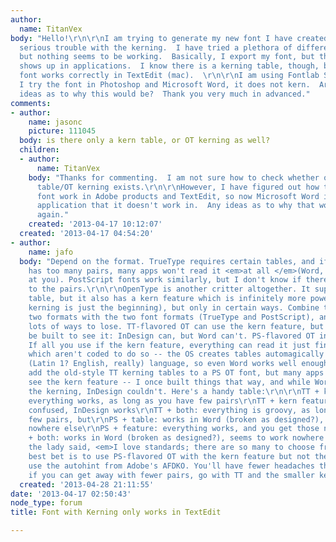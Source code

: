 ```yaml
---
author:
  name: TitanVex
body: "Hello!\r\n\r\nI am trying to generate my new font I have created, but am having
  serious trouble with the kerning.  I have tried a plethora of different options,
  but nothing seems to be working.  Basically, I export my font, but the kerning rarely
  shows up in applications.  I know there is a kerning table, though, because the
  font works correctly in TextEdit (mac).  \r\n\r\nI am using Fontlab Studio.  When
  I try the font in Photoshop and Microsoft Word, it does not kern.  Are there any
  ideas as to why this would be?  Thank you very much in advanced."
comments:
- author:
    name: jasonc
    picture: 111045
  body: is there only a kern table, or OT kerning as well?
  children:
  - author:
      name: TitanVex
    body: "Thanks for commenting.  I am not sure how to check whether or not a kern
      table/OT kerning exists.\r\n\r\nHowever, I have figured out how to make the
      font work in Adobe products and TextEdit, so now Microsoft Word is the only
      application that it doesn't work in.  Any ideas as to why that would be?  Thanks
      again."
    created: '2013-04-17 10:12:07'
  created: '2013-04-17 04:54:20'
- author:
    name: jafo
  body: "Depend on the format. TrueType requires certain tables, and if your font
    has too many pairs, many apps won't read it <em>at all </em>(Word, I'm looking
    at you). PostScript fonts work similarly, but I don't know if there is a limit
    to the pairs.\r\n\r\nOpenType is another critter altogether. It supports the kern
    table, but it also has a kern feature which is infinitely more powerful (class-based
    kerning is just the beginning), but only in certain ways. Combine these with these
    two formats with the two font formats (TrueType and PostScript), and you've got
    lots of ways to lose. TT-flavored OT can use the kern feature, but apps have to
    be built to see it: InDesign can, but Word can't. PS-flavored OT interacts differently.
    If all you use if the kern feature, everything can read it just fine, even apps
    which aren't coded to do so -- the OS creates tables automagically for the default
    (Latin 1? English, really) language, so even Word works well enough. You can even
    add the old-style TT kerning tables to a PS OT font, but many apps choke and can't
    see the kern feature -- I once built things that way, and while Word could read
    the kerning, InDesign couldn't. Here's a handy table:\r\n\r\nTT + kern table:
    everything works, as long as you have few pairs\r\nTT + kern feature: Word gets
    confused, InDesign works\r\nTT + both: everything is groovy, as long as you have
    few pairs, but\r\nPS + table: works in Word (broken as designed?), seems to work
    nowhere else\r\nPS + feature: everything works, and you get those nice PS curves\r\nPS
    + both: works in Word (broken as designed?), seems to work nowhere else\r\n\r\nAs
    the lady said, <em>I love standards; there are so many to choose from...</em>\r\n\r\nYour
    best bet is to use PS-flavored OT with the kern feature but not the table, and
    use the autohint from Adobe's AFDKO. You'll have fewer headaches that way. Or
    if you can get away with fewer pairs, go with TT and the smaller kerning table.\r\n"
  created: '2013-04-28 21:11:55'
date: '2013-04-17 02:50:43'
node_type: forum
title: Font with Kerning only works in TextEdit

---
```

